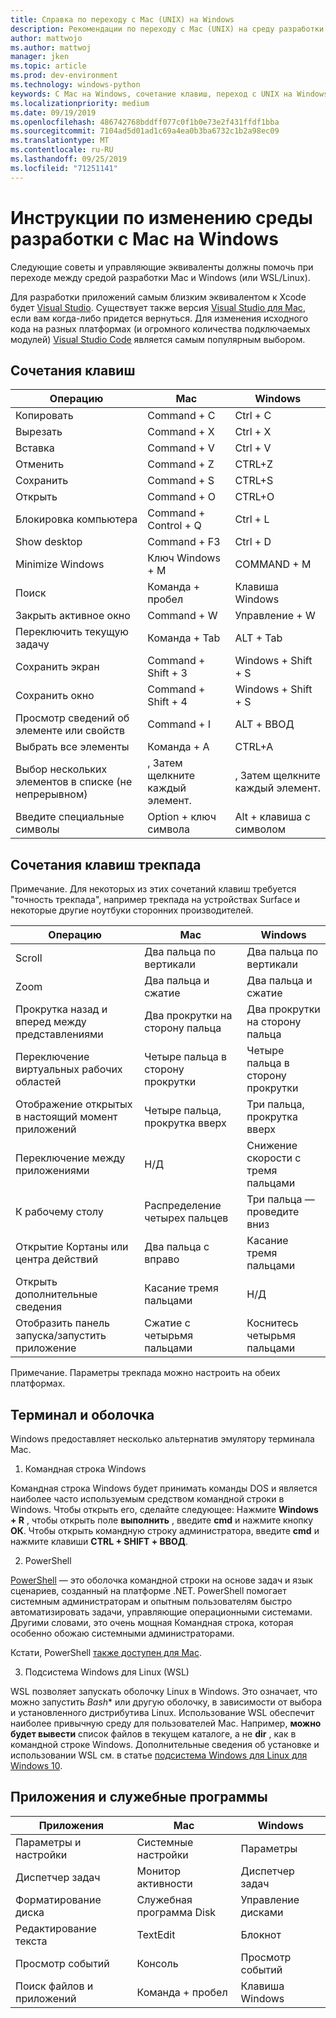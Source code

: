 ```yaml
---
title: Справка по переходу с Mac (UNIX) на Windows
description: Рекомендации по переходу с Mac (UNIX) на среду разработки Windows, включая сопоставление сочетаний клавиш и краткий обзор концепций, отличающихся между Mac и Windows.
author: mattwojo
ms.author: mattwoj
manager: jken
ms.topic: article
ms.prod: dev-environment
ms.technology: windows-python
keywords: С Mac на Windows, сочетание клавиш, переход с UNIX на Windows, переход с Mac на Windows, Справка по переходу с MacBook на поверхность, использование Windows для пользователя Macintosh, переключение из Macintosh в Windows, Справка по изменению сред разработки, Mac OS X в Windows, Справка Переход с Mac на ПК
ms.localizationpriority: medium
ms.date: 09/19/2019
ms.openlocfilehash: 486742768bddff077c0f1b0e73e2f431ffdf1bba
ms.sourcegitcommit: 7104ad5d01ad1c69a4ea0b3ba6732c1b2a98ec09
ms.translationtype: MT
ms.contentlocale: ru-RU
ms.lasthandoff: 09/25/2019
ms.locfileid: "71251141"
---
```

# <a name="guide-for-changing-your-dev-environment-from-mac-to-windows"></a>Инструкции по изменению среды разработки с Mac на Windows

Следующие советы и управляющие эквиваленты должны помочь при переходе между средой разработки Mac и Windows (или WSL/Linux).

Для разработки приложений самым близким эквивалентом к Xcode будет [Visual Studio](https://visualstudio.microsoft.com). Существует также версия [Visual Studio для Mac](https://visualstudio.microsoft.com/vs/mac/), если вам когда-либо придется вернуться. Для изменения исходного кода на разных платформах (и огромного количества подключаемых модулей) [Visual Studio Code](https://code.visualstudio.com/?wt.mc_id=DX_841432) является самым популярным выбором.


## <a name="keyboard-shortcuts"></a>Сочетания клавиш

| **Операцию** | **Mac** | **Windows** |
|---------------|--------------------|---------------------|
| Копировать | Command + C | Ctrl + C |
| Вырезать | Command + X | Ctrl + X |
| Вставка | Command + V | Ctrl + V |
| Отменить | Command + Z | CTRL+Z |
| Сохранить | Command + S | CTRL+S |
| Открыть | Command + O | CTRL+O |
| Блокировка компьютера | Command + Control + Q | Ctrl + L |
| Show desktop | Command + F3 | Ctrl + D |
| Minimize Windows | Ключ Windows + M | COMMAND + M |
| Поиск | Команда + пробел | Клавиша Windows |
| Закрыть активное окно | Command + W | Управление + W |
| Переключить текущую задачу | Команда + Tab | ALT + Tab |
| Сохранить экран | Command + Shift + 3 | Windows + Shift + S |
| Сохранить окно | Command + Shift + 4 | Windows + Shift + S |
| Просмотр сведений об элементе или свойств | Command + I | ALT + ВВОД |
 | Выбрать все элементы | Команда + A | CTRL+A |
| Выбор нескольких элементов в списке (не непрерывном) | , Затем щелкните каждый элемент. | , Затем щелкните каждый элемент. |
| Введите специальные символы | Option + ключ символа | Alt + клавиша с символом|

## <a name="trackpad-shortcuts"></a>Сочетания клавиш трекпада

Примечание. Для некоторых из этих сочетаний клавиш требуется "точность трекпада", например трекпада на устройствах Surface и некоторые другие ноутбуки сторонних производителей.

 **Операцию** | **Mac** | **Windows** |
|---------------|--------------------|---------------------|
| Scroll | Два пальца по вертикали | Два пальца по вертикали |
| Zoom | Два пальца и сжатие | Два пальца и сжатие |
| Прокрутка назад и вперед между представлениями | Два прокрутки на сторону пальца | Два прокрутки на сторону пальца |
| Переключение виртуальных рабочих областей | Четыре пальца в сторону прокрутки | Четыре пальца в сторону прокрутки |
| Отображение открытых в настоящий момент приложений | Четыре пальца, прокрутка вверх | Три пальца, прокрутка вверх |
| Переключение между приложениями | Н/Д | Снижение скорости с тремя пальцами |
| К рабочему столу | Распределение четырех пальцев | Три пальца — проведите вниз |
| Открытие Кортаны или центра действий | Два пальца с вправо | Касание тремя пальцами |
| Открыть дополнительные сведения | Касание тремя пальцами | Н/Д |
|Отобразить панель запуска/запустить приложение | Сжатие с четырьмя пальцами | Коснитесь четырьмя пальцами |

Примечание. Параметры трекпада можно настроить на обеих платформах.

## <a name="terminal-and-shell"></a>Терминал и оболочка

Windows предоставляет несколько альтернатив эмулятору терминала Mac.

1. Командная строка Windows

Командная строка Windows будет принимать команды DOS и является наиболее часто используемым средством командной строки в Windows. Чтобы открыть его, сделайте следующее: Нажмите **Windows + R** , чтобы открыть поле **выполнить** , введите **cmd** и нажмите кнопку **ОК**. Чтобы открыть командную строку администратора, введите **cmd** и нажмите клавиши **CTRL + SHIFT + ВВОД**. 

2. PowerShell

[PowerShell](https://docs.microsoft.com/powershell/scripting/overview?view=powershell-6) — это оболочка командной строки на основе задач и язык сценариев, созданный на платформе .NET. PowerShell помогает системным администраторам и опытным пользователям быстро автоматизировать задачи, управляющие операционными системами. Другими словами, это очень мощная Командная строка, которая особенно обожаю системными администраторами.

Кстати, PowerShell [также доступен для Mac](https://docs.microsoft.com/powershell/scripting/install/installing-powershell-core-on-macos?view=powershell-6).

3. Подсистема Windows для Linux (WSL)

WSL позволяет запускать оболочку Linux в Windows. Это означает, что можно запустить *Bash** или другую оболочку, в зависимости от выбора и установленного дистрибутива Linux. Использование WSL обеспечит наиболее привычную среду для пользователей Mac. Например, **можно будет вывести** список файлов в текущем каталоге, а не **dir** , как в командной строке Windows. Дополнительные сведения об установке и использовании WSL см. в статье [подсистема Windows для Linux для Windows 10](https://docs.microsoft.com/en-us/windows/wsl/install-win10).

## <a name="apps-and-utilities"></a>Приложения и служебные программы

 **Приложения** | **Mac** | **Windows** |
|---------------|--------------------|---------------------|
| Параметры и настройки | Системные настройки | Параметры |
| Диспетчер задач | Монитор активности | Диспетчер задач |
| Форматирование диска | Служебная программа Disk | Управление дисками |
| Редактирование текста | TextEdit | Блокнот |
| Просмотр событий | Консоль | Просмотр событий |
| Поиск файлов и приложений | Команда + пробел | Клавиша Windows |
